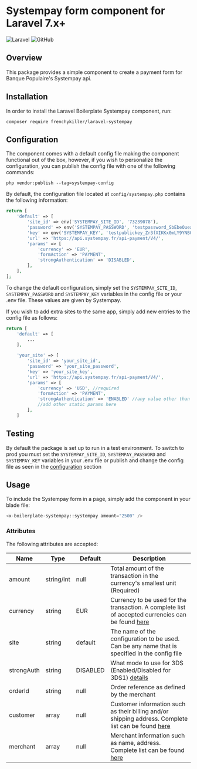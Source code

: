 # Systempay form component for Laravel 7.x+

![Laravel](https://img.shields.io/badge/Laravel-7.x%20→%208.x-green?logo=Laravel&style=flat-square)
![GitHub](https://img.shields.io/github/license/frenchykiller/boilerplate-systempay?style=flat-square)

## Overview
This package provides a simple component to create a payment form for Banque Populaire's Systempay api.

## Installation
In order to install the Laravel Boilerplate Systempay component, run:
```
composer require frenchykiller/laravel-systempay
```

## Configuration
The component comes with a default config file making the component functional out of the box, however, if you wish to personalize the configuration, you can publish the config file with one of the following commands:
```
php vendor:publish --tag=systempay-config
``` 

By default, the configuration file located at `config/systempay.php` contains the following information:
```php
return [
    'default' => [
        'site_id' => env('SYSTEMPAY_SITE_ID', '73239078'),
        'password' => env('SYSTEMPAY_PASSWORD', 'testpassword_SbEbeOueaMDyg8Rtei1bSaiB5lms9V0ZDjzldGXGAnIwH'),
        'key' => env('SYSTEMPAY_KEY', 'testpublickey_Zr3fXIKKx0mLY9YNBQEan42ano2QsdrLuyb2W54QWmUJQ'),
        'url' => 'https://api.systempay.fr/api-payment/V4/',
        'params' => [
            'currency' => 'EUR',
            'formAction' => 'PAYMENT',
            'strongAuthentication' => 'DISABLED',
        ],
    ],
];
```
To change the default configuration, simply set the `SYSTEMPAY_SITE_ID`, `SYSTEMPAY_PASSWORD` and `SYSTEMPAY_KEY` variables in the config file or your .env file. These values are given by Systempay.

If you wish to add extra sites to the same app, simply add new entries to the config file as follows:
```php
return [
    'default' => [
        ...
    ],

    'your_site' => [
        'site_id' => 'your_site_id',
        'password' => 'your_site_password',
        'key' => 'your_site_key',
        'url' => 'https://api.systempay.fr/api-payment/V4/',
        'params' => [
            'currency' => 'USD', //required
            'formAction' => 'PAYMENT',
            'strongAuthentication' => 'ENABLED' //any value other than DISABLED will enabled 3DS2 by default
            //add other static params here
        ],
    ]
```

## Testing
By default the package is set up to run in a test environment. To switch to prod you must set the `SYSTEMPAY_SITE_ID`, `SYSTEMPAY_PASSWORD` and `SYSTEMPAY_KEY` variables in your .env file or publish and change the config file as seen in the [configuration](#configuration) section

## Usage
To include the Systempay form in a page, simply add the component in your blade file:
```php
<x-boilerplate-systempay::systempay amount="2500" />
```

### Attributes
The following attributes are accepted:

| Name | Type | Default | Description |
|---|---|---|---|
|amount|string/int|null|Total amount of the transaction in the currency's smallest unit (Required)|
|currency|string|EUR|Currency to be used for the transaction. A complete list of accepted currencies can be found [here](https://paiement.systempay.fr/doc/en-EN/rest/V4.0/api/playground/Charge/CreatePayment/#currency)|
|site|string|default|The name of the configuration to be used. Can be any name that is specified in the config file|
|strongAuth|string|DISABLED|What mode to use for 3DS (Enabled/Disabled for 3DS1) [details](https://paiement.systempay.fr/doc/en-EN/rest/V4.0/api/playground/Charge/CreatePayment/#strongAuthentication)|
|orderId|string|null|Order reference as defined by the merchant|
|customer|array|null|Customer information such as their billing and/or shipping address. Complete list can be found [here](https://paiement.systempay.fr/doc/en-EN/rest/V4.0/api/playground/Charge/CreatePayment/#customer.email)|
|merchant|array|null|Merchant information such as name, address. Complete list can be found [here](https://paiement.systempay.fr/doc/en-EN/rest/V4.0/api/playground/Charge/CreatePayment/#subMerchantDetails.companyType)|
